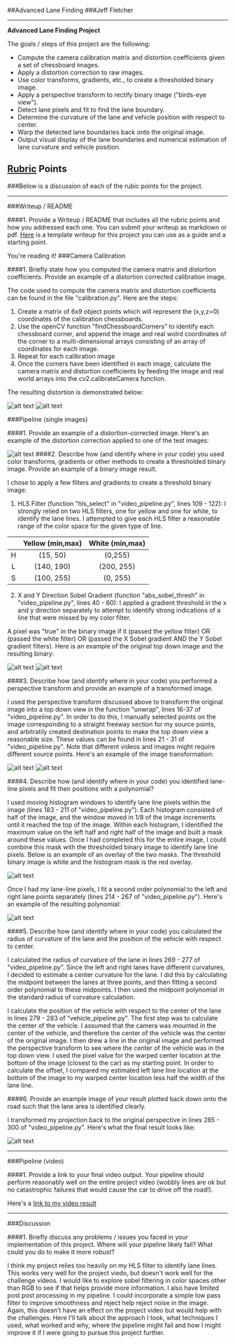 ##Advanced Lane Finding
###Jeff Fletcher

---

**Advanced Lane Finding Project**

The goals / steps of this project are the following:

* Compute the camera calibration matrix and distortion coefficients given a set of chessboard images.
* Apply a distortion correction to raw images.
* Use color transforms, gradients, etc., to create a thresholded binary image.
* Apply a perspective transform to rectify binary image ("birds-eye view").
* Detect lane pixels and fit to find the lane boundary.
* Determine the curvature of the lane and vehicle position with respect to center.
* Warp the detected lane boundaries back onto the original image.
* Output visual display of the lane boundaries and numerical estimation of lane curvature and vehicle position.

[//]: # (Image References)

[image1]: ./camera_cal/calibration1.jpg "Original Chessboard"
[image2]: ./camera_cal/test_undist.jpg "Undistorted Chessboard"
[image3]: ./top_down.jpg "Top Down View"
[image4]: ./combined_binary.jpg "Binary Mask"
[image5]: ./test_images/test6.jpg "Original Image"
[image6]: ./histogram_mask.jpg "Histogram Mask"
[image7]: ./curve_fitting.jpg "Curve Fitting"
[image8]: ./result.jpg "Result"
[video1]: ./project_video.mp4 "Video"

## [Rubric](https://review.udacity.com/#!/rubrics/571/view) Points
###Below is a discussion of each of the rubic points for the project.  

---
###Writeup / README

####1. Provide a Writeup / README that includes all the rubric points and how you addressed each one.  You can submit your writeup as markdown or pdf.  [Here](https://github.com/udacity/CarND-Advanced-Lane-Lines/blob/master/writeup_template.md) is a template writeup for this project you can use as a guide and a starting point.  

You're reading it!
###Camera Calibration

####1. Briefly state how you computed the camera matrix and distortion coefficients. Provide an example of a distortion corrected calibration image.

The code used to compute the camera matrix and distortion coefficients can be found in the file "calibration.py". Here are the steps:

1. Create a matrix of 6x9 object points which will represent the (x,y,z=0) coordinates of the calibration chessboards.
2. Use the openCV function "findChessboardCorners" to identify each chessboard corner, and append the image and real wolrd coordinates of the corner to a multi-dimensional arrays consisting of an array of coordinates for each image.
3. Repeat for each calibration image
4. Once the corners have been identified in each image, calculate the camera matrix and distortion coefficients by feeding the image and real world arrays into the cv2.calibrateCamera function.

The resulting distortion is demonstrated below:

![alt text][image1]
![alt text][image2]

###Pipeline (single images)

####1. Provide an example of a distortion-corrected image.
Here's an example of the distortion correction applied to one of the test images:

![alt text][image3]
####2. Describe how (and identify where in your code) you used color transforms, gradients or other methods to create a thresholded binary image.  Provide an example of a binary image result.

I chose to apply a few filters and gradients to create a threshold binary image:

1. HLS Filter (function "hls_select" in "video_pipeline.py", lines 109 - 122): I strongly relied on two HLS filters, one for yellow and one for white, to identify the lane lines. I attempted to give each HLS filter a reasonable range of the color space for the given type of line.

|   |Yellow (min,max)| White (min,max)| 
|:-:|:--------------:|:--------------:| 
| H | (15, 50)       | (0,255)        | 
| L | (140, 190)     | (200, 255)     |
| S | (100, 255)     | (0, 255)       |

2. X and Y Direction Sobel Gradient (function "abs_sobel_thresh" in "video_pipeline.py", lines 40 - 60): I applied a gradient threshold in the x and y direction separately to attempt to identify strong indications of a line that were missed by my color filter. 

A pixel was "true" in the binary image if it (passed the yellow filter) OR (passed the white filter) OR (passed the X Sobel gradient AND the Y Sobel gradient filters).  Here is an example of the original top down image and the resulting binary:

![alt text][image3]
![alt text][image4]

####3. Describe how (and identify where in your code) you performed a perspective transform and provide an example of a transformed image.

I used the perspective transform discussed above to transform the original image into a top down view in the function "unwrap", lines 16-37 of "video_pipeline.py". In order to do this, I manually selected points on the image corresponding to a straight freeway section for my source points, and arbitratily created destination points to make the top down view a reasonable size. These values can be found in lines 21 - 31 of "video_pipeline.py". Note that different videos and images might require different source points. Here's an example of the image transformation: 

![alt text][image5]
![alt text][image4]

####4. Describe how (and identify where in your code) you identified lane-line pixels and fit their positions with a polynomial?

I used moving histogram windows to identify lane line pixels within the image (lines 183 - 211 of "video_pipeline.py"). Each histogram consisted of half of the image, and the window moved in 1/8 of the image increments until it reached the top of the image. Within each histogram, I identified the maximum value on the left half and right half of the image and built a mask around these values. Once I had completed this for the entire image, I could combine this mask with the thresholded binary image to identify lane line pixels. Below is an example of an overlay of the two masks. The threshold binary image is white and the histogram mask is the red overlay.

![alt text][image6]

Once I had my lane-line pixels, I fit a second order polynomial to the left and right lane points separately (lines 214 - 267 of "video_pipeline.py"). Here's an example of the resulting polynomial:

![alt text][image7]

####5. Describe how (and identify where in your code) you calculated the radius of curvature of the lane and the position of the vehicle with respect to center.

I calculated the radius of curvature of the lane in lines 269 - 277 of "video_pipeline.py". Since the left and right lanes have different curvatures, I decided to estimate a center curvature for the lane. I did this by calculating the midpoint between the lanes at three points, and then fitting a second order polynomial to these midpoints. I then used the midpoint polynomial in the standard radius of curvature calculation.

I calculate the position of the vehicle with respect to the center of the lane in lines 279 - 283 of "vehicle_pipeline.py". The first step was to calculate the center of the vehicle. I assumed that the camera was mounted in the center of the vehicle, and therefore the center of the vehicle was the center of the original image. I then drew a line in the original image and performed the perspective transform to see where the center of the vehicle was in the top down view. I used the pixel value for the warped center location at the bottom of the image (closest to the car) as my starting point. In order to calculate the offset, I compared my estimated left lane line location at the bottom of the image to my warped center location less half the width of the lane line.

####6. Provide an example image of your result plotted back down onto the road such that the lane area is identified clearly.

I transformed my projection back to the original perspective in lines 285 - 300 of "video_pipeline.py". Here's what the final result looks like:

![alt text][image8]

---

###Pipeline (video)

####1. Provide a link to your final video output.  Your pipeline should perform reasonably well on the entire project video (wobbly lines are ok but no catastrophic failures that would cause the car to drive off the road!).

Here's a [link to my video result](./project_video.mp4)

---

###Discussion

####1. Briefly discuss any problems / issues you faced in your implementation of this project.  Where will your pipeline likely fail?  What could you do to make it more robust?

I think my project relies too heavily on my HLS filter to identify lane lines. This works very well for the project viedo, but doesn't work well for the challenge videos. I would like to explore sobel filtering in color spaces other than RGB to see if that helps provide more information. I also have limited post post processing in my pipeline. I could incorporate a simple low pass filter to improve smoothness and reject help reject noise in the image. Again, this doesn't have an effect on the project video but would help with the challenges.
Here I'll talk about the approach I took, what techniques I used, what worked and why, where the pipeline might fail and how I might improve it if I were going to pursue this project further.  

